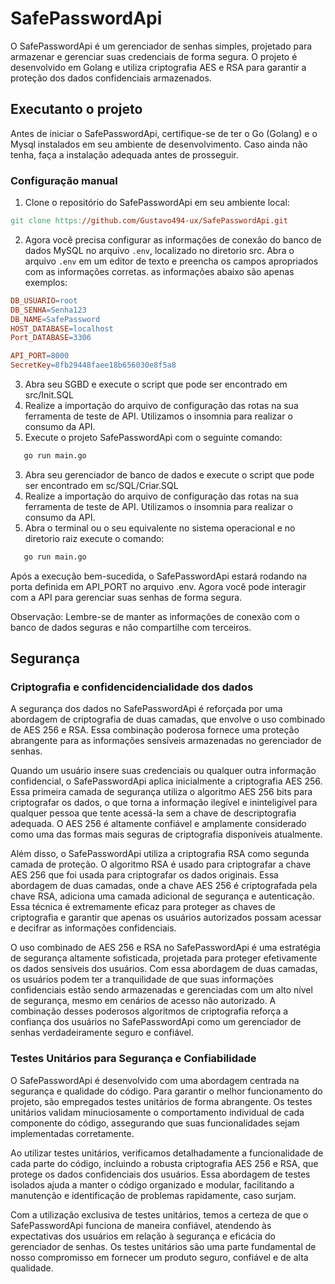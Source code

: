 # SafePasswordApi

O SafePasswordApi é um gerenciador de senhas simples, projetado para armazenar e gerenciar suas credenciais de forma segura. O projeto é desenvolvido em Golang e utiliza criptografia AES e RSA para garantir a proteção dos dados confidenciais armazenados. 

## Executanto o projeto

Antes de iniciar o SafePasswordApi, certifique-se de ter o Go (Golang) e o Mysql instalados em seu ambiente de desenvolvimento. Caso ainda não tenha, faça a instalação adequada antes de prosseguir.
### Configuração manual
1. Clone o repositório do SafePasswordApi em seu ambiente local:
```makefile
git clone https://github.com/Gustavo494-ux/SafePasswordApi.git
```

2. Agora você precisa configurar as informações de conexão do banco de dados MySQL no arquivo `.env`, localizado no diretorio src. Abra o arquivo `.env` em um editor de texto e preencha os campos apropriados com as informações corretas. as informações abaixo são apenas exemplos:
```makefile
DB_USUARIO=root
DB_SENHA=Senha123
DB_NAME=SafePassword
HOST_DATABASE=localhost
Port_DATABASE=3306

API_PORT=8000
SecretKey=8fb29448faee18b656030e8f5a8
```
3. Abra seu SGBD e execute o script que pode ser encontrado em src/Init.SQL
4. Realize a importação do arquivo de configuração das rotas na sua ferramenta de teste de API. Utilizamos o insomnia para realizar o consumo da API.
5. Execute o projeto SafePasswordApi com o seguinte comando:
```makefile
   go run main.go
```

3. Abra seu gerenciador de banco de dados e execute o script que pode ser encontrado em sc/SQL/Criar.SQL
4. Realize a importação do arquivo de configuração das rotas na sua ferramenta de teste de API. Utilizamos o insomnia para realizar o consumo da API.
5. Abra o terminal ou o seu equivalente no sistema operacional e no diretorio raiz execute o comando:
```makefile
   go run main.go
```
Após a execução bem-sucedida, o SafePasswordApi estará rodando na porta definida em API_PORT no arquivo .env.
Agora você pode interagir com a API para gerenciar suas senhas de forma segura.

Observação: Lembre-se de manter as informações de conexão com o banco de dados seguras e não compartilhe com terceiros.
## Segurança
### Criptografia e confidencidencialidade dos dados
A segurança dos dados no SafePasswordApi é reforçada por uma abordagem de criptografia de duas camadas, que envolve o uso combinado de AES 256 e RSA. Essa combinação poderosa fornece uma proteção abrangente para as informações sensíveis armazenadas no gerenciador de senhas.

Quando um usuário insere suas credenciais ou qualquer outra informação confidencial, o SafePasswordApi aplica inicialmente a criptografia AES 256. Essa primeira camada de segurança utiliza o algoritmo AES 256 bits para criptografar os dados, o que torna a informação ilegível e ininteligível para qualquer pessoa que tente acessá-la sem a chave de descriptografia adequada. O AES 256 é altamente confiável e amplamente considerado como uma das formas mais seguras de criptografia disponíveis atualmente.

Além disso, o SafePasswordApi utiliza a criptografia RSA como segunda camada de proteção. O algoritmo RSA é usado para criptografar a chave AES 256 que foi usada para criptografar os dados originais. Essa abordagem de duas camadas, onde a chave AES 256 é criptografada pela chave RSA, adiciona uma camada adicional de segurança e autenticação. Essa técnica é extremamente eficaz para proteger as chaves de criptografia e garantir que apenas os usuários autorizados possam acessar e decifrar as informações confidenciais.

O uso combinado de AES 256 e RSA no SafePasswordApi é uma estratégia de segurança altamente sofisticada, projetada para proteger efetivamente os dados sensíveis dos usuários. Com essa abordagem de duas camadas, os usuários podem ter a tranquilidade de que suas informações confidenciais estão sendo armazenadas e gerenciadas com um alto nível de segurança, mesmo em cenários de acesso não autorizado. A combinação desses poderosos algoritmos de criptografia reforça a confiança dos usuários no SafePasswordApi como um gerenciador de senhas verdadeiramente seguro e confiável.

### Testes Unitários para Segurança e Confiabilidade
O SafePasswordApi é desenvolvido com uma abordagem centrada na segurança e qualidade do código. Para garantir o melhor funcionamento do projeto, são empregados testes unitários de forma abrangente. Os testes unitários validam minuciosamente o comportamento individual de cada componente do código, assegurando que suas funcionalidades sejam implementadas corretamente.

Ao utilizar testes unitários, verificamos detalhadamente a funcionalidade de cada parte do código, incluindo a robusta criptografia AES 256 e RSA, que protege os dados confidenciais dos usuários. Essa abordagem de testes isolados ajuda a manter o código organizado e modular, facilitando a manutenção e identificação de problemas rapidamente, caso surjam.

Com a utilização exclusiva de testes unitários, temos a certeza de que o SafePasswordApi funciona de maneira confiável, atendendo às expectativas dos usuários em relação à segurança e eficácia do gerenciador de senhas. Os testes unitários são uma parte fundamental de nosso compromisso em fornecer um produto seguro, confiável e de alta qualidade.
